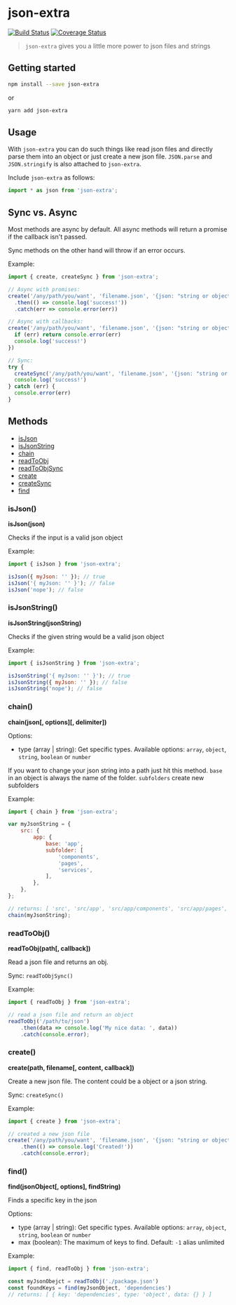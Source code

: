 # json-extra

[![Build Status](https://travis-ci.org/JPeer264/node-json-extra.svg?branch=master)]((https://travis-ci.org/JPeer264/node-json-extra))
[![Coverage Status](https://coveralls.io/repos/github/JPeer264/node-json-extra/badge.svg)](https://coveralls.io/github/JPeer264/node-json-extra)

> `json-extra` gives you a little more power to json files and strings

## Getting started

```sh
npm install --save json-extra
```

or

```sh
yarn add json-extra
```

## Usage

With `json-extra` you can do such things like read json files and directly parse them into an object or just create a new json file.
`JSON.parse` and `JSON.stringify` is also attached to `json-extra`.

Include `json-extra` as follows:
```js
import * as json from 'json-extra';
```

## Sync vs. Async

Most methods are async by default. All async methods will return a promise if the callback isn't passed.

Sync methods on the other hand will throw if an error occurs.

Example:
```js
import { create, createSync } from 'json-extra';

// Async with promises:
create('/any/path/you/want', 'filename.json', '{json: "string or object"}')
  .then(() => console.log('success!'))
  .catch(err => console.error(err))

// Async with callbacks:
create('/any/path/you/want', 'filename.json', '{json: "string or object"}', err => {
  if (err) return console.error(err)
  console.log('success!')
})

// Sync:
try {
  createSync('/any/path/you/want', 'filename.json', '{json: "string or object"}')
  console.log('success!')
} catch (err) {
  console.error(err)
}
```

## Methods

- [isJson](#isJson)
- [isJsonString](#isJsonString)
- [chain](#chain)
- [readToObj](#readToObj)
- [readToObjSync](#readToObj)
- [create](#create)
- [createSync](#create)
- [find](#find)

### isJson()

**isJson(json)**

Checks if the input is a valid json object

Example:

```js
import { isJson } from 'json-extra';

isJson({ myJson: '' }); // true
isJson('{ myJson: '' }'); // false
isJson('nope'); // false
```

### isJsonString()

**isJsonString(jsonString)**

Checks if the given string would be a valid json object

Example:

```js
import { isJsonString } from 'json-extra';

isJsonString('{ myJson: '' }'); // true
isJsonString({ myJson: '' }); // false
isJsonString('nope'); // false
```

### chain()

**chain(json[, options][, delimiter])**

Options:

- type (array | string): Get specific types. Available options: `array`, `object`, `string`, `boolean` or `number`

If you want to change your json string into a path just hit this method.
`base` in an object is always the name of the folder.
`subfolders` create new subfolders

Example:

```js
import { chain } from 'json-extra';

var myJsonString = {
    src: {
        app: {
            base: 'app',
            subfolder: [
                'components',
                'pages',
                'services',
            ],
        },
    },
};

// returns: [ 'src', 'src/app', 'src/app/components', 'src/app/pages', 'src/app/services' ]
chain(myJsonString);
```

### readToObj()

**readToObj(path[, callback])**

Read a json file and returns an obj.

Sync: `readToObjSync()`

Example:

```js
import { readToObj } from 'json-extra';

// read a json file and return an object
readToObj('/path/to/json')
    .then(data => console.log('My nice data: ', data))
    .catch(console.error);
```

### create()

**create(path, filename[, content, callback])**

Create a new json file. The content could be a object or a json string.

Sync: `createSync()`

Example:

```js
import { create } from 'json-extra';

// created a new json file
create('/any/path/you/want', 'filename.json', '{json: "string or object"}')
    .then(() => console.log('Created!'))
    .catch(console.error);
```

### find()

**find(jsonObject[, options], findString)**

Finds a specific key in the json

Options:

- type (array | string): Get specific types. Available options: `array`, `object`, `string`, `boolean` or `number`
- max (boolean): The maximum of keys to find. Default: `-1` alias unlimited

Example:

```js
import { find, readToObj } from 'json-extra';

const myJsonObejct = readToObj('./package.json')
const foundKeys = find(myJsonObject, 'dependencies')
// returns: [ { key: 'dependencies', type: 'object', data: {} } ]
```
